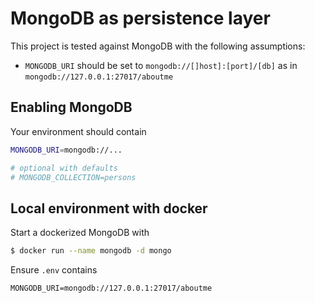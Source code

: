 # MongoDB as persistence layer

This project is tested against MongoDB with the following assumptions:

- `MONGODB_URI` should be set to `mongodb://[]host]:[port]/[db]` as in `mongodb://127.0.0.1:27017/aboutme`

## Enabling MongoDB
Your environment should contain

```sh
MONGODB_URI=mongodb://...

# optional with defaults
# MONGODB_COLLECTION=persons
```

## Local environment with docker

Start a dockerized MongoDB with
```sh
$ docker run --name mongodb -d mongo

```
 Ensure `.env` contains
 ```env
 MONGODB_URI=mongodb://127.0.0.1:27017/aboutme
 ``` 
